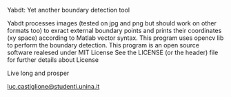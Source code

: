 Yabdt: Yet another boundary detection tool

Yabdt processes images (tested on jpg and png but should work on other formats too) to exract external boundary points and prints their coordinates (xy space) according to Matlab vector syntax. This program uses opencv lib to perform the boundary detection. This program is an open source software realesed under MIT License See the LICENSE (or the header) file for further details about License

Live long and prosper

luc.castiglione@studenti.unina.it


